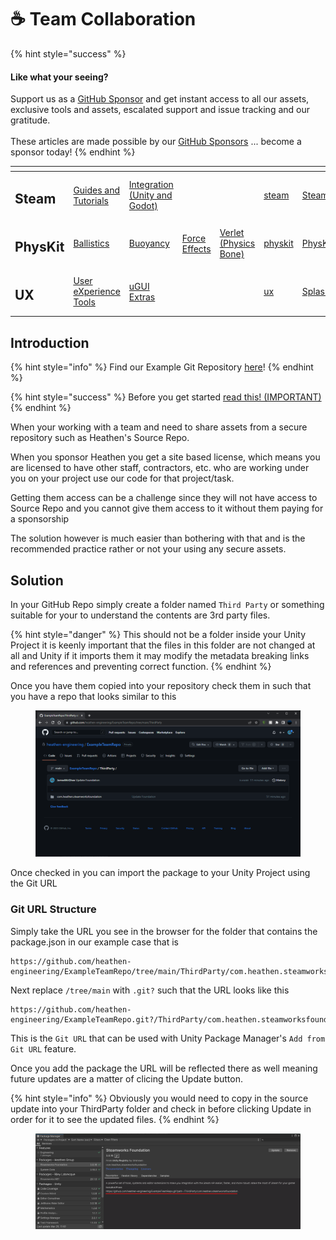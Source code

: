 # ☕ Team Collaboration

{% hint style="success" %}
#### Like what your seeing?

Support us as a [GitHub Sponsor](../../../become-a-sponsor/) and get instant access to all our assets, exclusive tools and assets, escalated support and issue tracking and our gratitude.\
\
These articles are made possible by our [GitHub Sponsors](../../../become-a-sponsor/) ... become a sponsor today!
{% endhint %}

<table data-view="cards"><thead><tr><th></th><th></th><th></th><th></th><th></th><th data-hidden data-card-target data-type="content-ref"></th><th data-hidden data-card-cover data-type="files"></th></tr></thead><tbody><tr><td><h2>Steam</h2></td><td><a href="../../steam/">Guides and Tutorials</a></td><td><a href="../../../assets/steamworks/">Integration (Unity and Godot)</a></td><td></td><td></td><td><a href="../../steam/">steam</a></td><td><a href="../../../.gitbook/assets/Steamworks_Cover.jpg">Steamworks_Cover.jpg</a></td></tr><tr><td><h2>PhysKit</h2></td><td><a href="../../../assets/physkit/learning/sample-scenes/1-ballistic-basics.md">Ballistics</a></td><td><a href="../../../assets/physkit/learning/sample-scenes/1-buoyancy-example.md">Buoyancy</a></td><td><a href="../../../assets/physkit/learning/sample-scenes/1-force-effect-fields.md">Force Effects</a></td><td><a href="../../../assets/physkit/learning/sample-scenes/2-verlet-spring-skinned-mesh.md">Verlet (Physics Bone)</a></td><td><a href="../../../assets/physkit/">physkit</a></td><td><a href="../../../.gitbook/assets/PhysKit Card.png">PhysKit Card.png</a></td></tr><tr><td><h2>UX</h2></td><td><a href="../../../assets/ux/learning/core-concepts/">User eXperience Tools</a></td><td><a href="../../../assets/ux/learning/ugui-extras/">uGUI Extras</a></td><td></td><td></td><td><a href="../../../assets/ux/">ux</a></td><td><a href="../../../.gitbook/assets/Splash Screen (1).png">Splash Screen (1).png</a></td></tr></tbody></table>

## Introduction

{% hint style="info" %}
Find our Example Git Repository [here](https://github.com/heathen-engineering/ExampleTeamRepo)!
{% endhint %}

{% hint style="success" %}
Before you get started [read this! (IMPORTANT)](git-control-and-unity.md)
{% endhint %}

When your working with a team and need to share assets from a secure repository such as Heathen's Source Repo.

When you sponsor Heathen you get a site based license, which means you are licensed to have other staff, contractors, etc. who are working under you on your project use our code for that project/task.

Getting them access can be a challenge since they will not have access to Source Repo and you cannot give them access to it without them paying for a sponsorship

The solution however is much easier than bothering with that and is the recommended practice rather or not your using any secure assets.

## Solution

In your GitHub Repo simply create a folder named `Third Party` or something suitable for your to understand the contents are 3rd party files.&#x20;

{% hint style="danger" %}
This should not be a folder inside your Unity Project it is keenly important that the files in this folder are not changed at all and Unity if it imports them it may modify the metadata breaking links and references and preventing correct function.
{% endhint %}

Once you have them copied into your repository check them in such that you have a repo that looks similar to this

<figure><img src="../../../.gitbook/assets/image (2).png" alt=""><figcaption></figcaption></figure>

Once checked in you can import the package to your Unity Project using the Git URL

### Git URL Structure

Simply take the URL you see in the browser for the folder that contains the package.json in our example case that is

```
https://github.com/heathen-engineering/ExampleTeamRepo/tree/main/ThirdParty/com.heathen.steamworksfoundation
```

Next replace `/tree/main` with `.git?` such that the URL looks like this

```
https://github.com/heathen-engineering/ExampleTeamRepo.git?/ThirdParty/com.heathen.steamworksfoundation
```

This is the `Git URL` that can be used with Unity Package Manager's `Add from Git URL` feature.

Once you add the package the URL will be reflected there as well meaning future updates are a matter of clicing the Update button.

{% hint style="info" %}
Obviously you would need to copy in the source update into your ThirdParty folder and check in before clicking Update in order for it to see the updated files.
{% endhint %}

<figure><img src="../../../.gitbook/assets/image (15).png" alt=""><figcaption></figcaption></figure>
